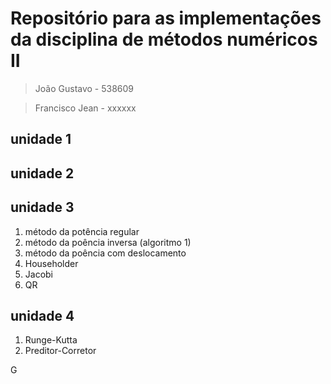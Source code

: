 # Repositório para as implementações da disciplina de métodos numéricos II

> João Gustavo - 538609 

> Francisco Jean - xxxxxx

## unidade 1

## unidade 2

## unidade 3
1. método da potência regular
2. método da poência inversa (algoritmo 1)
3. método da poência com deslocamento
4. Householder
5. Jacobi
6. QR

## unidade 4
1. Runge-Kutta
2. Preditor-Corretor
    
G